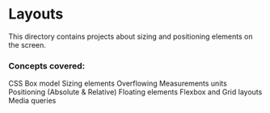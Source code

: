 # Layouts
This directory contains projects about sizing and positioning elements on the screen.
### Concepts covered:
CSS Box model
Sizing elements
Overflowing
Measurements units
Positioning (Absolute & Relative)
Floating elements
Flexbox and Grid layouts
Media queries

